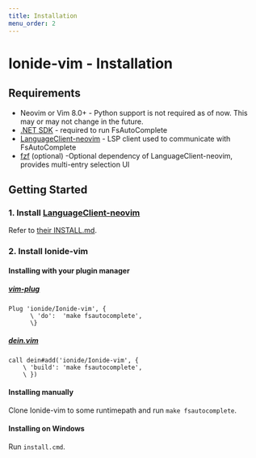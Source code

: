 ```yaml
---
title: Installation
menu_order: 2
---
```


# Ionide-vim - Installation

## Requirements

* Neovim or Vim 8.0+ - Python support is not required as of now. This may or may not change in the future.
* [.NET SDK](https://dotnet.microsoft.com/download) - required to run FsAutoComplete
* [LanguageClient-neovim](https://github.com/autozimu/LanguageClient-neovim) - LSP client used to communicate with FsAutoComplete
* [fzf](https://github.com/junegunn/fzf) (optional) -Optional dependency of LanguageClient-neovim, provides multi-entry selection UI

## Getting Started

### 1. Install [LanguageClient-neovim](https://github.com/autozimu/LanguageClient-neovim)

Refer to [their INSTALL.md](https://github.com/autozimu/LanguageClient-neovim/blob/next/INSTALL.md).

### 2. Install Ionide-vim

#### Installing with your plugin manager

##### [vim-plug](https://github.com/junegunn/vim-plug)

~~~.vim
Plug 'ionide/Ionide-vim', {
      \ 'do':  'make fsautocomplete',
      \}
~~~

##### [dein.vim](https://github.com/Shougo/dein.vim)

~~~.vim
call dein#add('ionide/Ionide-vim', {
    \ 'build': 'make fsautocomplete',
    \ })
~~~

#### Installing manually

Clone Ionide-vim to some runtimepath and run `make fsautocomplete`.

#### Installing on Windows

Run `install.cmd`.